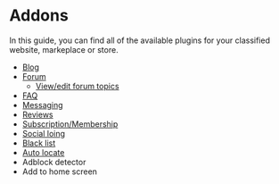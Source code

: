 # Addons

In this guide, you can find all of the available plugins for your classified website, markeplace or store.

*   [Blog](Plugins-create-a-blog.md)
*   [Forum](Plugins-forum-section.md)
    -  [View/edit forum topics](Plugins-view-edit-forum-topics.md)
*   [FAQ](Plugins-FAQ-system.md)
*   [Messaging](Plugins-message-system.md)
*   [Reviews](Addons-Review.md)
*   [Subscription/Membership](Plugins-membership-plans-to-post.md)
*   [Social loing](Plugins-login-using-social-auth.md)
*   [Black list](Plugins-activate-black-list.md)
*   [Auto locate](Plugins-auto-locate-users.md)
*   Adblock detector
*   Add to home screen

